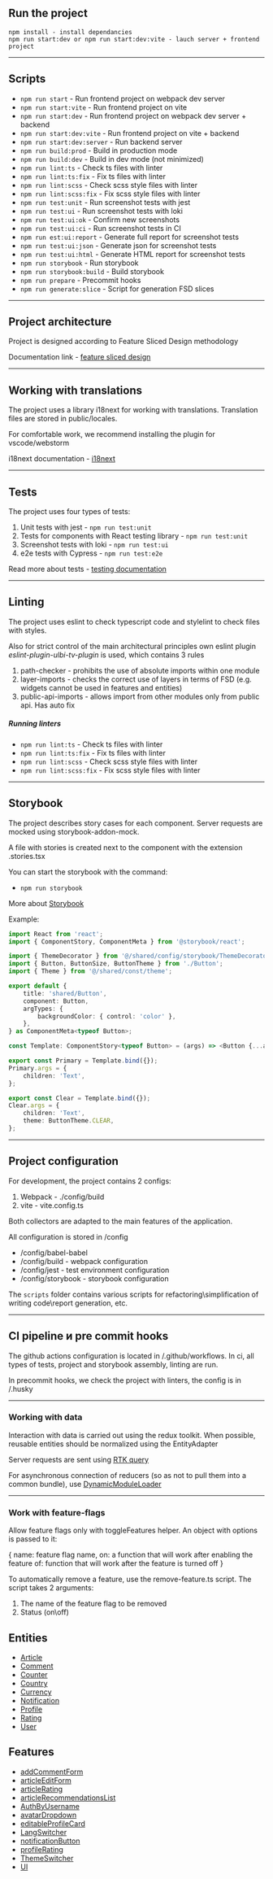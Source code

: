 ## Run the project

```
npm install - install dependancies
npm run start:dev or npm run start:dev:vite - lauch server + frontend project
```

----

## Scripts

- `npm run start` - Run frontend project on webpack dev server
- `npm run start:vite` - Run frontend project on vite
- `npm run start:dev` - Run frontend project on webpack dev server + backend
- `npm run start:dev:vite` - Run frontend project on vite + backend
- `npm run start:dev:server` - Run backend server
- `npm run build:prod` - Build in production mode
- `npm run build:dev` - Build in dev mode (not minimized)
- `npm run lint:ts` - Check ts files with linter
- `npm run lint:ts:fix` - Fix ts files with linter
- `npm run lint:scss` - Check scss style files with linter
- `npm run lint:scss:fix` - Fix scss style files with linter
- `npm run test:unit` - Run screenshot tests with jest
- `npm run test:ui` - Run screenshot tests with loki
- `npm run test:ui:ok` - Confirm new screenshots
- `npm run test:ui:ci` - Run screenshot tests in CI
- `npm run est:ui:report` - Generate full report for screenshot tests
- `npm run test:ui:json` - Generate json for screenshot tests
- `npm run test:ui:html` - Generate HTML report for screenshot tests
- `npm run storybook` - Run storybook
- `npm run storybook:build` - Build storybook
- `npm run prepare` - Precommit hooks
- `npm run generate:slice` - Script for generation FSD slices

----

## Project architecture

Project is designed according to Feature Sliced Design methodology

Documentation link - [feature sliced design](https://feature-sliced.design/)

----

## Working with translations

The project uses a library i18next for working with translations. Translation files are stored in public/locales.

For comfortable work, we recommend installing the plugin for vscode/webstorm

i18next documentation - [i18next](https://www.i18next.com/)

----

## Tests

The project uses four types of tests:
1) Unit tests with jest - `npm run test:unit`
2) Tests for components with React testing library - `npm run test:unit`
3) Screenshot tests with loki - `npm run test:ui`
4) e2e tests with Cypress - `npm run test:e2e`

Read more about tests - [testing documentation](/docs/tests.md)

----

## Linting

The project uses eslint to check typescript code and stylelint to check files with styles.

Also for strict control of the main architectural principles
own eslint plugin *eslint-plugin-ulbi-tv-plugin* is used,
which contains 3 rules
1) path-checker - prohibits the use of absolute imports within one module
2) layer-imports - checks the correct use of layers in terms of FSD
    (e.g. widgets cannot be used in features and entities)
3) public-api-imports - allows import from other modules only from public api. Has auto fix

##### Running linters
- `npm run lint:ts` - Check ts files with linter
- `npm run lint:ts:fix` - Fix ts files with linter
- `npm run lint:scss` - Check scss style files with linter
- `npm run lint:scss:fix` - Fix scss style files with linter

----
## Storybook

The project describes story cases for each component.
Server requests are mocked using storybook-addon-mock.

A file with stories is created next to the component with the extension .stories.tsx

You can start the storybook with the command:
- `npm run storybook`

More about [Storybook](/docs/storybook.md)

Example:

```typescript jsx
import React from 'react';
import { ComponentStory, ComponentMeta } from '@storybook/react';

import { ThemeDecorator } from '@/shared/config/storybook/ThemeDecorator/ThemeDecorator';
import { Button, ButtonSize, ButtonTheme } from './Button';
import { Theme } from '@/shared/const/theme';

export default {
    title: 'shared/Button',
    component: Button,
    argTypes: {
        backgroundColor: { control: 'color' },
    },
} as ComponentMeta<typeof Button>;

const Template: ComponentStory<typeof Button> = (args) => <Button {...args} />;

export const Primary = Template.bind({});
Primary.args = {
    children: 'Text',
};

export const Clear = Template.bind({});
Clear.args = {
    children: 'Text',
    theme: ButtonTheme.CLEAR,
};
```


----

## Project configuration

For development, the project contains 2 configs:
1. Webpack - ./config/build
2. vite - vite.config.ts

Both collectors are adapted to the main features of the application.

All configuration is stored in /config
- /config/babel-babel
- /config/build - webpack configuration
- /config/jest - test environment configuration
- /config/storybook - storybook configuration

The `scripts` folder contains various scripts for refactoring\simplification of writing code\report generation, etc.

----

## CI pipeline и pre commit hooks

The github actions configuration is located in /.github/workflows.
In ci, all types of tests, project and storybook assembly, linting are run.

In precommit hooks, we check the project with linters, the config is in /.husky

----

### Working with data

Interaction with data is carried out using the redux toolkit.
When possible, reusable entities should be normalized using the EntityAdapter

Server requests are sent using [RTK query](/src/shared/api/rtkApi.ts)

For asynchronous connection of reducers (so as not to pull them into a common bundle), use [DynamicModuleLoader](/src/shared/lib/components/DynamicModuleLoader/DynamicModuleLoader.tsx)

----

### Work with feature-flags

Allow feature flags only with toggleFeatures helper. An object with options is passed to it:

{
    name: feature flag name,
    on: a function that will work after enabling the feature
    of: function that will work after the feature is turned off
}

To automatically remove a feature, use the remove-feature.ts script.
The script takes 2 arguments:
1. The name of the feature flag to be removed
2. Status (on\off)

## Entities

- [Article](/src/entities/Article)
- [Comment](/src/entities/Comment)
- [Counter](/src/entities/Counter)
- [Country](/src/entities/Country)
- [Currency](/src/entities/Currency)
- [Notification](/src/entities/Notification)
- [Profile](/src/entities/Profile)
- [Rating](/src/entities/Rating)
- [User](/src/entities/User)

## Features

- [addCommentForm](/src/features/addCommentForm)
- [articleEditForm](/src/features/articleEditForm)
- [articleRating](/src/features/articleRating)
- [articleRecommendationsList](/src/features/articleRecommendationsList)
- [AuthByUsername](/src/features/AuthByUsername)
- [avatarDropdown](/src/features/avatarDropdown)
- [editableProfileCard](/src/features/editableProfileCard)
- [LangSwitcher](/src/features/LangSwitcher)
- [notificationButton](/src/features/notificationButton)
- [profileRating](/src/features/profileRating)
- [ThemeSwitcher](/src/features/ThemeSwitcher)
- [UI](/src/features/UI)